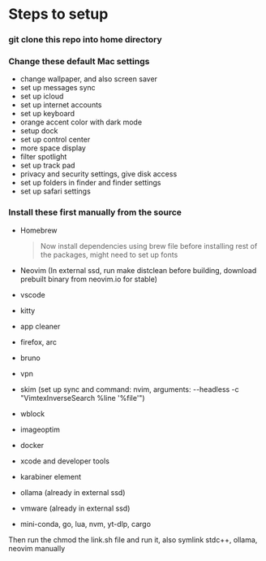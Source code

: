 # Steps to setup

### git clone this repo into home directory

### Change these default Mac settings

- change wallpaper, and also screen saver
- set up messages sync
- set up icloud
- set up internet accounts
- set up keyboard
- orange accent color with dark mode
- setup dock
- set up control center
- more space display
- filter spotlight
- set up track pad
- privacy and security settings, give disk access
- set up folders in finder and finder settings
- set up safari settings

### Install these first manually from the source

- Homebrew

  > Now install dependencies using brew file before installing rest of the packages, might need to set up fonts

- Neovim (In external ssd, run make distclean before building, download prebuilt binary from neovim.io for stable)
- vscode
- kitty
- app cleaner
- firefox, arc
- bruno
- vpn
- skim (set up sync and command: nvim, arguments: --headless -c "VimtexInverseSearch %line '%file'")
- wblock
- imageoptim
- docker
- xcode and developer tools
- karabiner element
- ollama (already in external ssd)
- vmware (already in external ssd)
- mini-conda, go, lua, nvm, yt-dlp, cargo

Then run the chmod the link.sh file and run it, also symlink stdc++, ollama, neovim manually

<!---
Note that zshrc will probably be broken since some of the packages are installed now using brew instead of from source like before which affects the path. Also copilot will prob break in neovim due to the node path being different since node is being installed by homebrew too so manyally change the node directory in copilot as well
-->
